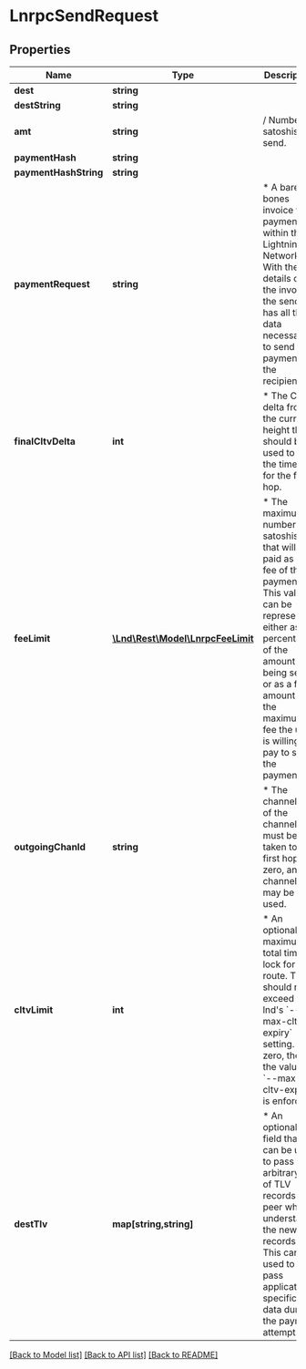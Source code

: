 # LnrpcSendRequest

## Properties
Name | Type | Description | Notes
------------ | ------------- | ------------- | -------------
**dest** | **string** |  | [optional] 
**destString** | **string** |  | [optional] 
**amt** | **string** | / Number of satoshis to send. | [optional] 
**paymentHash** | **string** |  | [optional] 
**paymentHashString** | **string** |  | [optional] 
**paymentRequest** | **string** | * A bare-bones invoice for a payment within the Lightning Network.  With the details of the invoice, the sender has all the data necessary to send a payment to the recipient. | [optional] 
**finalCltvDelta** | **int** | * The CLTV delta from the current height that should be used to set the timelock for the final hop. | [optional] 
**feeLimit** | [**\Lnd\Rest\Model\LnrpcFeeLimit**](LnrpcFeeLimit.md) | * The maximum number of satoshis that will be paid as a fee of the payment. This value can be represented either as a percentage of the amount being sent, or as a fixed amount of the maximum fee the user is willing the pay to send the payment. | [optional] 
**outgoingChanId** | **string** | * The channel id of the channel that must be taken to the first hop. If zero, any channel may be used. | [optional] 
**cltvLimit** | **int** | *  An optional maximum total time lock for the route. This should not exceed lnd&#39;s &#x60;--max-cltv-expiry&#x60; setting. If zero, then the value of &#x60;--max-cltv-expiry&#x60; is enforced. | [optional] 
**destTlv** | **map[string,string]** | *  An optional field that can be used to pass an arbitrary set of TLV records to a peer which understands the new records. This can be used to pass application specific data during the payment attempt. | [optional] 

[[Back to Model list]](../README.md#documentation-for-models) [[Back to API list]](../README.md#documentation-for-api-endpoints) [[Back to README]](../README.md)



